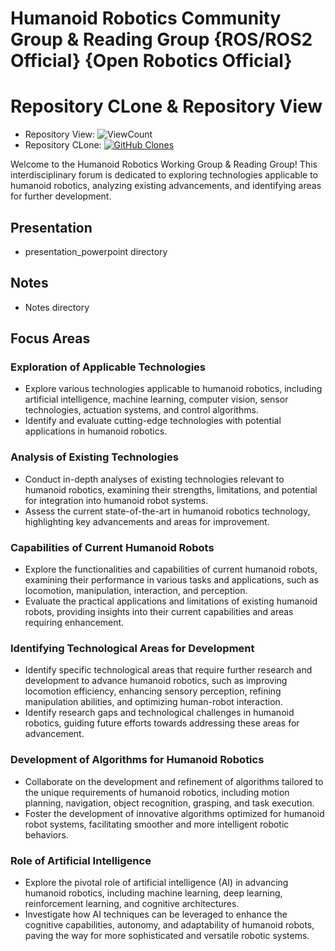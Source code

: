 # Humanoid Robotics Community Group & Reading Group {ROS/ROS2 Official} {Open Robotics Official}

# Repository CLone & Repository View
- Repository View: ![ViewCount](https://views.whatilearened.today/views/github/Robotics-Sensors/BR-SRI-Humanoid-Robotics-PowerPoint.svg)
- Repository CLone: [![GitHub Clones](https://img.shields.io/badge/dynamic/json?color=success&label=Clone&query=count&url=https://gist.githubusercontent.com/RonaldsonBellande/18286e9cfa136b3696998e2d144e2e9c/raw/clone.json&logo=github)](https://github.com/MShawon/github-clone-count-badge)

Welcome to the Humanoid Robotics Working Group & Reading Group! This interdisciplinary forum is dedicated to exploring technologies applicable to humanoid robotics, analyzing existing advancements, and identifying areas for further development.

## Presentation
- presentation_powerpoint directory

## Notes
- Notes directory

## Focus Areas

### Exploration of Applicable Technologies
- Explore various technologies applicable to humanoid robotics, including artificial intelligence, machine learning, computer vision, sensor technologies, actuation systems, and control algorithms.
- Identify and evaluate cutting-edge technologies with potential applications in humanoid robotics.

### Analysis of Existing Technologies
- Conduct in-depth analyses of existing technologies relevant to humanoid robotics, examining their strengths, limitations, and potential for integration into humanoid robot systems.
- Assess the current state-of-the-art in humanoid robotics technology, highlighting key advancements and areas for improvement.

### Capabilities of Current Humanoid Robots
- Explore the functionalities and capabilities of current humanoid robots, examining their performance in various tasks and applications, such as locomotion, manipulation, interaction, and perception.
- Evaluate the practical applications and limitations of existing humanoid robots, providing insights into their current capabilities and areas requiring enhancement.

### Identifying Technological Areas for Development
- Identify specific technological areas that require further research and development to advance humanoid robotics, such as improving locomotion efficiency, enhancing sensory perception, refining manipulation abilities, and optimizing human-robot interaction.
- Identify research gaps and technological challenges in humanoid robotics, guiding future efforts towards addressing these areas for advancement.

### Development of Algorithms for Humanoid Robotics
- Collaborate on the development and refinement of algorithms tailored to the unique requirements of humanoid robotics, including motion planning, navigation, object recognition, grasping, and task execution.
- Foster the development of innovative algorithms optimized for humanoid robot systems, facilitating smoother and more intelligent robotic behaviors.

### Role of Artificial Intelligence
- Explore the pivotal role of artificial intelligence (AI) in advancing humanoid robotics, including machine learning, deep learning, reinforcement learning, and cognitive architectures.
- Investigate how AI techniques can be leveraged to enhance the cognitive capabilities, autonomy, and adaptability of humanoid robots, paving the way for more sophisticated and versatile robotic systems.

